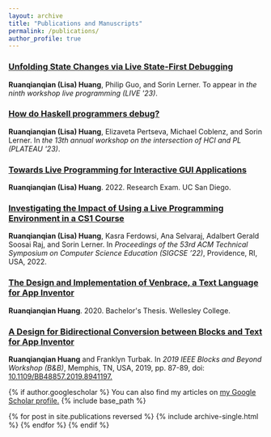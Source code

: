```yaml
---
layout: archive
title: "Publications and Manuscripts"
permalink: /publications/
author_profile: true
---
```

<!-- ### [Improving the Teaching and Learning of Symbolic Logic Solving via the Web](/publications/)

**Ruanqianqian (Lisa) Huang**, Ayana Monroe, Sorin Lerner, Peli de Halleux and Nikolaj Bjørner. In preparation. -->

<!-- ### [Exploring AI-Generated Code Suggestions with Live Programming](/publications/)

**Ruanqianqian (Lisa) Huang**, Kasra Ferdowsi, Michael James, Nadia Polikarpova, and Sorin Lerner. Under review. -->
<h3><a href="/files/unfold.pdf" target="_blank">Unfolding State Changes via Live State-First Debugging</a></h3>

**Ruanqianqian (Lisa) Huang**, Philip Guo, and Sorin Lerner. To appear in _the ninth workshop live programming (LIVE '23)_.

<h3><a href="/files/plateau_23.pdf" target="_blank">How do Haskell programmers debug?</a></h3>

**Ruanqianqian (Lisa) Huang**, Elizaveta Pertseva, Michael Coblenz, and Sorin Lerner. In _the 13th annual workshop on the intersection of HCI and PL (PLATEAU '23)_.

<h3><a href="/files/research_exam_report.pdf" target="_blank">Towards Live Programming for Interactive GUI Applications</a></h3>

**Ruanqianqian (Lisa) Huang**. 2022. Research Exam. UC San Diego.

<h3><a href="/files/PB4Edu_SIGCSE22.pdf" target="_blank">Investigating the Impact of Using a Live Programming Environment in a CS1 Course</a></h3>

**Ruanqianqian (Lisa) Huang**, Kasra Ferdowsi, Ana Selvaraj, Adalbert Gerald Soosai Raj, and Sorin Lerner. In _Proceedings of the 53rd ACM Technical Symposium on Computer Science Education (SIGCSE ’22)_, Providence, RI, USA, 2022.

<h3><a href="https://repository.wellesley.edu/object/ir1232" target="_blank">The Design and Implementation of Venbrace, a Text Language for App Inventor</a></h3>

**Ruanqianqian Huang**. 2020. Bachelor's Thesis. Wellesley College.

<!-- This undergraduate thesis details the design, implementation, and evaluation (through a user study) of Venbrace, a fully-braced textual syntax for App Inventor that aims to improve the usability of the blocks-based programming environment. -->

<!-- R. Huang. The Design and Implementation of Venbrace, a Text Language for App Inventor (Bachelor's thesis). Retrieved from [https://repository.wellesley.edu/object/ir1232](https://repository.wellesley.edu/object/ir1232). -->

<h3><a href="https://ieeexplore.ieee.org/document/8941197" target="_blank">A Design for Bidirectional Conversion between Blocks and Text for App Inventor</a></h3>

**Ruanqianqian Huang** and Franklyn Turbak. In _2019 IEEE Blocks and Beyond Workshop (B&B)_, Memphis, TN, USA, 2019, pp. 87-89, doi: [10.1109/BB48857.2019.8941197.](10.1109/BB48857.2019.8941197.)

<!-- This extended abstract, presented in IEEE Blocks and Beyond Workshop, 2019, introduces a preliminary design for Venbrace based on a collection of design principles. -->

<!-- R. Huang and F. Turbak, "A Design for Bidirectional Conversion between Blocks and Text for App Inventor," 2019 IEEE Blocks and Beyond Workshop (B&B), Memphis, TN, USA, 2019, pp. 87-89, doi: [10.1109/BB48857.2019.8941197.](10.1109/BB48857.2019.8941197.) -->

{% if author.googlescholar %}
  You can also find my articles on <u><a href="{{author.googlescholar}}">my Google Scholar profile</a>.</u>
  {% include base_path %}

  {% for post in site.publications reversed %}
    {% include archive-single.html %}
  {% endfor %}
{% endif %}


